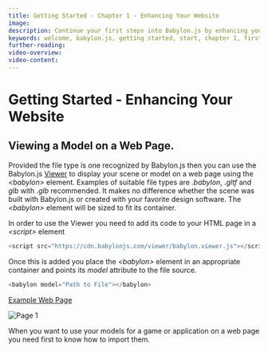 ```yaml
---
title: Getting Started - Chapter 1 - Enhancing Your Website
image: 
description: Continue your first steps into Babylon.js by enhancing your first website.
keywords: welcome, babylon.js, getting started, start, chapter 1, first site
further-reading: 
video-overview:
video-content:
---
```


# Getting Started - Enhancing Your Website

## Viewing a Model on a Web Page.
Provided the file type is one recognized by Babylon.js then you can use the Babylon.js [Viewer]() to display your scene or model on a web page using the *&lt;babylon&gt;* element. Examples of suitable file types are *.babylon*, *.gltf* and *glb* with *.glb* recommended. It makes no difference whether the scene was built with Babylon.js or created with your favorite design software. The *&lt;babylon&gt;* element will be sized to fit its container.

In order to use the Viewer you need to add its code to your HTML page in a *&lt;script&gt;* element

```javascript
<script src="https://cdn.babylonjs.com/viewer/babylon.viewer.js"></script>
```

Once this is added you place the *&lt;babylon&gt;* element in an appropriate container and points its *model* attribute to the file source.


```javascript
<babylon model="Path to File"></babylon>
```

[Example Web Page](/webpages/page1.html)

![Page 1](/img/getstarted/view1.png)

When you want to use your models for a game or application on a web page you need first to know how to import them. 
